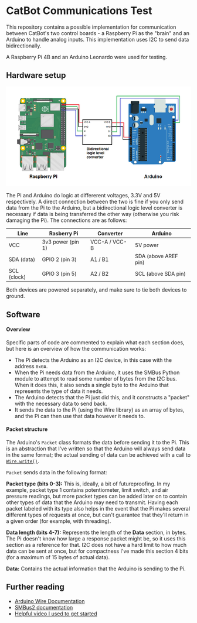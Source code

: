 # CatBot Communications Test
This repository contains a possible implementation for communication between CatBot's two control boards - a Raspberry Pi as the "brain" and an Arduino to handle analog inputs. This implementation uses I2C to send data bidirectionally.

A Raspberry Pi 4B and an Arduino Leonardo were used for testing.

## Hardware setup

![Hardware](img/hardware_connections.png)

The Pi and Arduino do logic at differerent voltages, 3.3V and 5V respectively. A direct connection between the two is fine if you only send data from the Pi to the Arduino, but a bidirectional logic level converter is necessary if data is being transferred the other way (otherwise you risk damaging the Pi). The connections are as follows:

| Line | Rasberry Pi | Converter | Arduino |
|------|-------------|-----------|---------|
| VCC | 3v3 power (pin 1) | VCC-A / VCC-B | 5V power |
| SDA (data) | GPIO 2 (pin 3) | A1 / B1 | SDA (above AREF pin)
| SCL (clock) | GPIO 3 (pin 5) | A2 / B2 | SCL (above SDA pin)

Both devices are powered separately, and make sure to tie both devices to ground.

## Software

#### Overview

Specific parts of code are commented to explain what each section does, but here is an overview of how the communication works:
* The Pi detects the Arduino as an I2C device, in this case with the address `0x0A`.
* When the Pi needs data from the Arduino, it uses the SMBus Python module to attempt to read some number of bytes from the I2C bus. When it does this, it also sends a single byte to the Arduino that represents the type of data it needs.
* The Arduino detects that the Pi just did this, and it constructs a "packet" with the necessary data to send back.
* It sends the data to the Pi (using the Wire library) as an array of bytes, and the Pi can then use that data however it needs to.

#### Packet structure

The Arduino's `Packet` class formats the data before sending it to the Pi. This is an abstraction that I've written so that the Arduino will always send data in the same format; the actual sending of data can be achieved with a call to [`Wire.write()`](https://reference.arduino.cc/reference/en/language/functions/communication/wire/write/).

`Packet` sends data in the following format:

**Packet type (bits 0-3):** This is, ideally, a bit of futureproofing. In my example, packet type 1 contains potentiometer, limit switch, and air pressure readings, but more packet types can be added later on to contain other types of data that the Arduino may need to transmit. Having each packet labeled with its type also helps in the event that the Pi makes several different types of requests at once, but can't guarantee that they'll return in a given order (for example, with threading).

**Data length (bits 4-7):** Represents the length of the **Data** section, in bytes. The Pi doesn't know how large a response packet might be, so it uses this section as a reference for that. I2C does not have a hard limit to how much data can be sent at once, but for compactness I've made this section 4 bits (for a maximum of 15 bytes of actual data).

**Data:** Contains the actual information that the Arduino is sending to the Pi.

## Further reading

* [Arduino Wire Documentation](https://reference.arduino.cc/reference/en/language/functions/communication/wire/)
* [SMBus2 documentation](https://smbus2.readthedocs.io/en/latest/index.html)
* [Helpful video I used to get started](https://www.youtube.com/watch?v=me7mhrRbspk&ab_channel=DroneBotWorkshop)